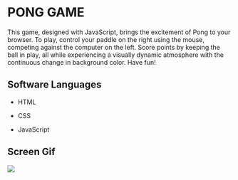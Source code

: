 <h1>PONG GAME</h1>

This game, designed with JavaScript, brings the excitement of Pong to your browser. To play, control your paddle on the right using the mouse, competing against the computer on the left. Score points by keeping the ball in play, all while experiencing a visually dynamic atmosphere with the continuous change in background color. Have fun!

<h2> Software Languages </h2>

- HTML

- CSS

- JavaScript

<h2> Screen Gif </h2>

![](gipnk.gif)